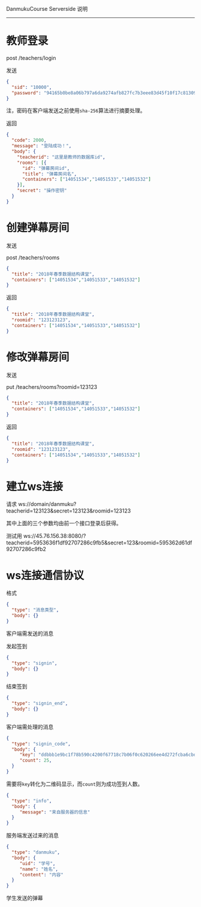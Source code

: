 DanmukuCourse Serverside 说明

----------

# 教师登录

post /teachers/login

发送

```json
{
  "sid": "10000",
  "password": "94165b0be8a06b797a6da9274afb827fc7b3eee83d45f10f17c81309992090ea"
}
```

注，密码在客户端发送之前使用`sha-256`算法进行摘要处理。

返回

```json
{
  "code": 2000,
  "message": "登陆成功！",
  "body": {
    "teacherid": "这里是教师的数据库id",
    "rooms": [{
      "id": "弹幕房间id",
  	  "title": "弹幕房间名",
      "containers": ["14051534","14051533","14051532"]
    }],
    "secret": "操作密钥"
  }
}
```

# 创建弹幕房间

发送

post /teachers/rooms

```json
{
  "title": "2018年春季数据结构课堂",
  "containers": ["14051534","14051533","14051532"]
}
```

返回

```json
{
  "title": "2018年春季数据结构课堂",
  "roomid": "123123123",
  "containers": ["14051534","14051533","14051532"]
}
```

# 修改弹幕房间

发送

put /teachers/rooms?roomid=123123

```json
{
  "title": "2018年春季数据结构课堂",
  "containers": ["14051534","14051533","14051532"]
}
```

返回

```json
{
  "title": "2018年春季数据结构课堂",
  "roomid": "123123123",
  "containers": ["14051534","14051533","14051532"]
}
```

# 建立ws连接

请求 ws://domain/danmuku?teacherid=123123&secret=123123&roomid=123123

其中上面的三个参数均由前一个接口登录后获得。

测试用 ws://45.76.156.38:8080/?teacherid=5953636f1df92707286c9fb5&secret=123&roomid=595362d61df92707286c9fb2

# ws连接通信协议

格式

```json
{
  "type": "消息类型",
  "body": {}
}
```

客户端需发送的消息

发起签到

```json
{
  "type": "signin",
  "body": {}
}
```

结束签到

```json
{
  "type": "signin_end",
  "body": {}
}
```

客户端需处理的消息

```json
{
  "type": "signin_code",
  "body": {
     "key": "ddbbb1e9bc1f78b590c4200f67718c7b06f0c620266ee4d272fcba6cbd4506a4",
     "count": 25,
  }
}
```

需要将`key`转化为二维码显示，而`count`则为成功签到人数。

```json
{
  "type": "info",
  "body": {
     "message": "来自服务器的信息"
  }
}
```

服务端发送过来的消息

```json
{
  "type": "danmuku",
  "body": {
     "uid": "学号",
     "name": "姓名",
     "content": "内容"
  }
}
```

学生发送的弹幕